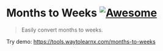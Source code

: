 # Months to Weeks [![Awesome](https://cdn.rawgit.com/sindresorhus/awesome/d7305f38d29fed78fa85652e3a63e154dd8e8829/media/badge.svg)](https://github.com/sindresorhus/awesome)

>Easily convert months to weeks.

Try demo: https://tools.waytolearnx.com/months-to-weeks
